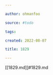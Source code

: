 ```yaml
---

author: ohmanfoo

source: #todo

tags: 

created: 2022-08-07

title: 1829

---
```

[[1829.md]]#1829.md
